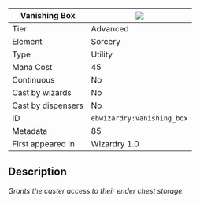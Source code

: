 | Vanishing Box |![](https://github.com/Electroblob77/Wizardry/blob/1.12.2/src/main/resources/assets/ebwizardry/textures/spells/ebwizardry:vanishing_box.png)|
|---|---|
| Tier | Advanced |
| Element | Sorcery |
| Type | Utility |
| Mana Cost | 45 |
| Continuous | No |
| Cast by wizards | No |
| Cast by dispensers | No |
| ID | `ebwizardry:vanishing_box` |
| Metadata | 85 |
| First appeared in | Wizardry 1.0 |
## Description
_Grants the caster access to their ender chest storage._
